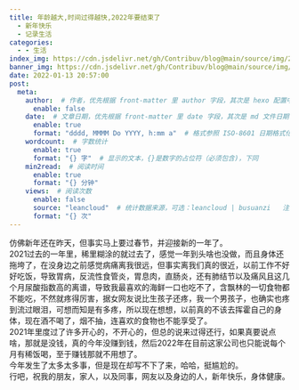 ```yaml
---
title: 年龄越大,时间过得越快,2022年要结束了
  - 新年快乐
  - 记录生活
categories:
  - - 生活
index_img: https://cdn.jsdelivr.net/gh/Contribuv/blog@main/source/img/223i.jpg
banner_img: https://cdn.jsdelivr.net/gh/Contribuv/blog@main/source/img/228b.jpg
date: 2022-01-13 20:57:00
post:
  meta:
    author:  # 作者，优先根据 front-matter 里 author 字段，其次是 hexo 配置中 author 值
      enable: false
    date:  # 文章日期，优先根据 front-matter 里 date 字段，其次是 md 文件日期
      enable: true
      format: "dddd, MMMM Do YYYY, h:mm a"  # 格式参照 ISO-8601 日期格式化
    wordcount:  # 字数统计
      enable: true
      format: "{} 字"  # 显示的文本，{}是数字的占位符（必须包含)，下同
    min2read:  # 阅读时间
      enable: true
      format: "{} 分钟"
    views:  # 阅读次数
      enable: false
      source: "leancloud"  # 统计数据来源，可选：leancloud | busuanzi   注意不蒜子会间歇抽风
      format: "{} 次"
---
```


仿佛新年还在昨天，但事实马上要过春节，并迎接新的一年了。  
2021过去的一年里，稀里糊涂的就过去了，感觉一年到头啥也没做，而且身体还拖垮了，在没身边之前感觉病痛离我很远，但事实离我们真的很近，以前工作不好好吃饭，导致胃病，反流性食管炎，胃息肉，直肠炎，还有肺结节以及痛风且这几个月尿酸指数高的离谱，导致我最喜欢的海鲜一口也吃不了，含飘林的一切食物都不能吃，不然就疼得厉害，据女网友说比生孩子还疼，我一个男孩子，也确实也疼到流过眼泪，可想而知是有多疼，所以现在想想，以前真的不该去挥霍自己的身体，现在酒不喝了，烟不抽，连喜欢的食物也不能享受了。  
2021年里度过了许多开心的，不开心的，但总的说来过得还行，如果真要说点啥，那就是没钱，真的今年没赚到钱，然后2022年在目前这家公司也只能说每个月有稀饭喝，至于赚钱那就不用想了。  
今年发生了太多太多事，但是现在却写不下了来，哈哈，挺尴尬的。  
行吧，祝我的朋友，家人，以及同事，网友以及身边的人，新年快乐，身体健康。